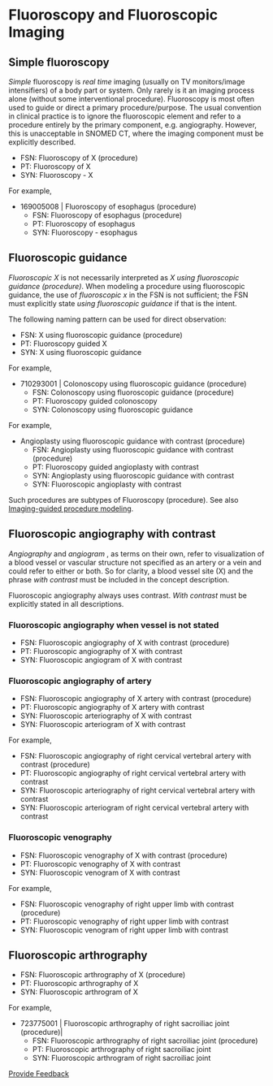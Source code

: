 # Fluoroscopy and Fluoroscopic Imaging

## Simple fluoroscopy

_Simple_ fluoroscopy is _real time_ imaging (usually on TV monitors/image intensifiers) of a body part or system. Only rarely is it an imaging process alone (without some interventional procedure). Fluoroscopy is most often used to guide or direct a primary procedure/purpose. The usual convention in clinical practice is to ignore the fluoroscopic element and refer to a procedure entirely by the primary component, e.g. angiography. However, this is unacceptable in SNOMED CT, where the imaging component must be explicitly described.

* FSN: Fluoroscopy of X (procedure)
* PT: Fluoroscopy of X
* SYN: Fluoroscopy - X

For example,

* 169005008 | Fluoroscopy of esophagus (procedure)
  * FSN: Fluoroscopy of esophagus (procedure)
  * PT: Fluoroscopy of esophagus
  * SYN: Fluoroscopy - esophagus

## Fluoroscopic guidance

_Fluoroscopic X_ is not necessarily interpreted as _X_ _using fluoroscopic guidance (procedure)_. When modeling a procedure using fluoroscopic guidance, the use of _fluoroscopic x_ in the FSN is not sufficient; the FSN must explicitly state _using fluoroscopic_ _guidance_ if that is the intent.

The following naming pattern can be used for direct observation:

* FSN: X using fluoroscopic guidance (procedure)
* PT: Fluoroscopy guided X
* SYN: X using fluoroscopic guidance

For example,

* 710293001 | Colonoscopy using fluoroscopic guidance (procedure)
  * FSN: Colonoscopy using fluoroscopic guidance (procedure)
  * PT: Fluoroscopy guided colonoscopy
  * SYN: Colonoscopy using fluoroscopic guidance

For example,

* Angioplasty using fluoroscopic guidance with contrast (procedure)
  * FSN: Angioplasty using fluoroscopic guidance with contrast (procedure)
  * PT: Fluoroscopy guided angioplasty with contrast
  * SYN: Angioplasty using fluoroscopic guidance with contrast
  * SYN: Fluoroscopic angioplasty with contrast

Such procedures are subtypes of Fluoroscopy (procedure). See also [Imaging-guided procedure modeling](../../index-2/index-1/imaging-guided-procedure-modeling.md).

## Fluoroscopic angiography with contrast

_Angiography_ and _angiogram_ , as terms on their own, refer to visualization of a blood vessel or vascular structure not specified as an artery or a vein and could refer to either or both. So for clarity, a blood vessel site (X) and the phrase _with_ _contrast_ must be included in the concept description.

Fluoroscopic angiography always uses contrast. _With contrast_ must be explicitly stated in all descriptions.

### Fluoroscopic angiography when vessel is not stated

* FSN: Fluoroscopic angiography of X with contrast (procedure)
* PT: Fluoroscopic angiography of X with contrast
* SYN: Fluoroscopic angiogram of X with contrast

### Fluoroscopic angiography of artery

* FSN: Fluoroscopic angiography of X artery with contrast (procedure)
* PT: Fluoroscopic angiography of X artery with contrast
* SYN: Fluoroscopic arteriography of X with contrast
* SYN: Fluoroscopic arteriogram of X with contrast

For example,

* FSN: Fluoroscopic angiography of right cervical vertebral artery with contrast (procedure)
* PT: Fluoroscopic angiography of right cervical vertebral artery with contrast
* SYN: Fluoroscopic arteriography of right cervical vertebral artery with contrast
* SYN: Fluoroscopic arteriogram of right cervical vertebral artery with contrast

### Fluoroscopic venography

* FSN: Fluoroscopic venography of X with contrast (procedure)
* PT: Fluoroscopic venography of X with contrast
* SYN: Fluoroscopic venogram of X with contrast

For example,

* FSN: Fluoroscopic venography of right upper limb with contrast (procedure)
* PT: Fluoroscopic venography of right upper limb with contrast
* SYN: Fluoroscopic venogram of right upper limb with contrast

## Fluoroscopic arthrography

* FSN: Fluoroscopic arthrography of X (procedure)
* PT: Fluoroscopic arthrography of X
* SYN: Fluoroscopic arthrogram of X

For example,

* 723775001 | Fluoroscopic arthrography of right sacroiliac joint (procedure)|
  * FSN: Fluoroscopic arthrography of right sacroiliac joint (procedure)
  * PT: Fluoroscopic arthrography of right sacroiliac joint
  * SYN: Fluoroscopic arthrogram of right sacroiliac joint






<a href="https://docs.google.com/forms/d/e/1FAIpQLScTmbZIf0UEQwYDkY27EEWBkaiYkHSbR0_9DmFrMLXoQLyL7Q/viewform?usp=pp_url&entry.1767247133=SCT+Editorial+Guide&entry.670899847=Fluoroscopy%20and%20Fluoroscopic%20Imaging" class="button primary">Provide Feedback</a>
